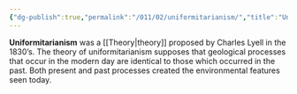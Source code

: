 ```yaml
---
{"dg-publish":true,"permalink":"/011/02/uniformitarianism/","title":"Uniformitarianism","tags":["BIOL422"],"noteIcon":"fallback","created":"2024-09-26T13:45:04.139-07:00","updated":"2024-09-26T15:27:02.554-07:00"}
---
```


**Uniformitarianism** was a [[Theory\|theory]] proposed by Charles Lyell in the 1830’s. The theory of uniformitarianism supposes that geological processes that occur in the modern day are identical to those which occurred in the past. Both present and past processes created the environmental features seen today.